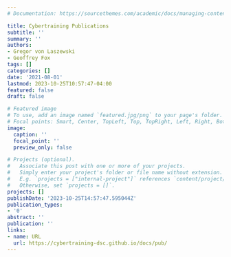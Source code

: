 ```yaml
---
# Documentation: https://sourcethemes.com/academic/docs/managing-content/

title: Cybertraining Publications
subtitle: ''
summary: ''
authors:
- Gregor von Laszewski
- Geoffrey Fox
tags: []
categories: []
date: '2021-08-01'
lastmod: 2023-10-25T10:57:47-04:00
featured: false
draft: false

# Featured image
# To use, add an image named `featured.jpg/png` to your page's folder.
# Focal points: Smart, Center, TopLeft, Top, TopRight, Left, Right, BottomLeft, Bottom, BottomRight.
image:
  caption: ''
  focal_point: ''
  preview_only: false

# Projects (optional).
#   Associate this post with one or more of your projects.
#   Simply enter your project's folder or file name without extension.
#   E.g. `projects = ["internal-project"]` references `content/project/deep-learning/index.md`.
#   Otherwise, set `projects = []`.
projects: []
publishDate: '2023-10-25T14:57:47.595044Z'
publication_types:
- '0'
abstract: ''
publication: ''
links:
- name: URL
  url: https://cybertraining-dsc.github.io/docs/pub/
---
```

